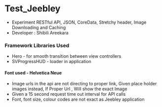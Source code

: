 # Test_Jeebley
* Experiment RESTful API, JSON, CoreData, Stretchy header, Image Downloading and Caching
* Developer : Shibili Areekara


### Framework Libraries Used
* Hero - for smooth transition between view controllers
* SVProgressHUD - loader in application

#### Font used - Helvetica Neue

- Image urls in the api are not directing to proper link, Given place holder images instead, If Proper Url , Will show the  exact Image
- Given a 15 second request time out interval for API calls
- Font, font size, colour codes are not exact as Jeebley application
